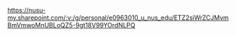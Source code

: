 https://nusu-my.sharepoint.com/:v:/g/personal/e0963010_u_nus_edu/ETZ2siWrZCJMvmBmVmwoMnUBLoQZ5-9gt18V99YOrdNLPQ
